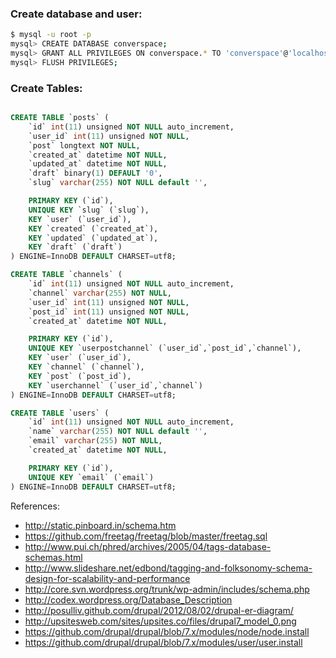 
### Create database and user:
```bash
$ mysql -u root -p
mysql> CREATE DATABASE converspace;
mysql> GRANT ALL PRIVILEGES ON converspace.* TO 'converspace'@'localhost' IDENTIFIED BY 'password';
mysql> FLUSH PRIVILEGES;
```

### Create Tables:
```sql

CREATE TABLE `posts` (
    `id` int(11) unsigned NOT NULL auto_increment,
    `user_id` int(11) unsigned NOT NULL,
    `post` longtext NOT NULL,
    `created_at` datetime NOT NULL,
    `updated_at` datetime NOT NULL,
    `draft` binary(1) DEFAULT '0',
    `slug` varchar(255) NOT NULL default '',

    PRIMARY KEY (`id`),
    UNIQUE KEY `slug` (`slug`),
    KEY `user` (`user_id`),
    KEY `created` (`created_at`),
    KEY `updated` (`updated_at`),
    KEY `draft` (`draft`)
) ENGINE=InnoDB DEFAULT CHARSET=utf8;

CREATE TABLE `channels` (
    `id` int(11) unsigned NOT NULL auto_increment,
    `channel` varchar(255) NOT NULL,
    `user_id` int(11) unsigned NOT NULL,
    `post_id` int(11) unsigned NOT NULL,
    `created_at` datetime NOT NULL,

    PRIMARY KEY (`id`),
    UNIQUE KEY `userpostchannel` (`user_id`,`post_id`,`channel`),
    KEY `user` (`user_id`),
    KEY `channel` (`channel`),
    KEY `post` (`post_id`),
    KEY `userchannel` (`user_id`,`channel`)
) ENGINE=InnoDB DEFAULT CHARSET=utf8;

CREATE TABLE `users` (
    `id` int(11) unsigned NOT NULL auto_increment,
    `name` varchar(255) NOT NULL default '',
    `email` varchar(255) NOT NULL,
    `created_at` datetime NOT NULL,

    PRIMARY KEY (`id`),
    UNIQUE KEY `email` (`email`)
) ENGINE=InnoDB DEFAULT CHARSET=utf8;

```

References:
* http://static.pinboard.in/schema.htm
* https://github.com/freetag/freetag/blob/master/freetag.sql
* http://www.pui.ch/phred/archives/2005/04/tags-database-schemas.html
* http://www.slideshare.net/edbond/tagging-and-folksonomy-schema-design-for-scalability-and-performance
* http://core.svn.wordpress.org/trunk/wp-admin/includes/schema.php
* http://codex.wordpress.org/Database_Description
* http://posulliv.github.com/drupal/2012/08/02/drupal-er-diagram/
* http://upsitesweb.com/sites/upsites.co/files/drupal7_model_0.png
* https://github.com/drupal/drupal/blob/7.x/modules/node/node.install
* https://github.com/drupal/drupal/blob/7.x/modules/user/user.install